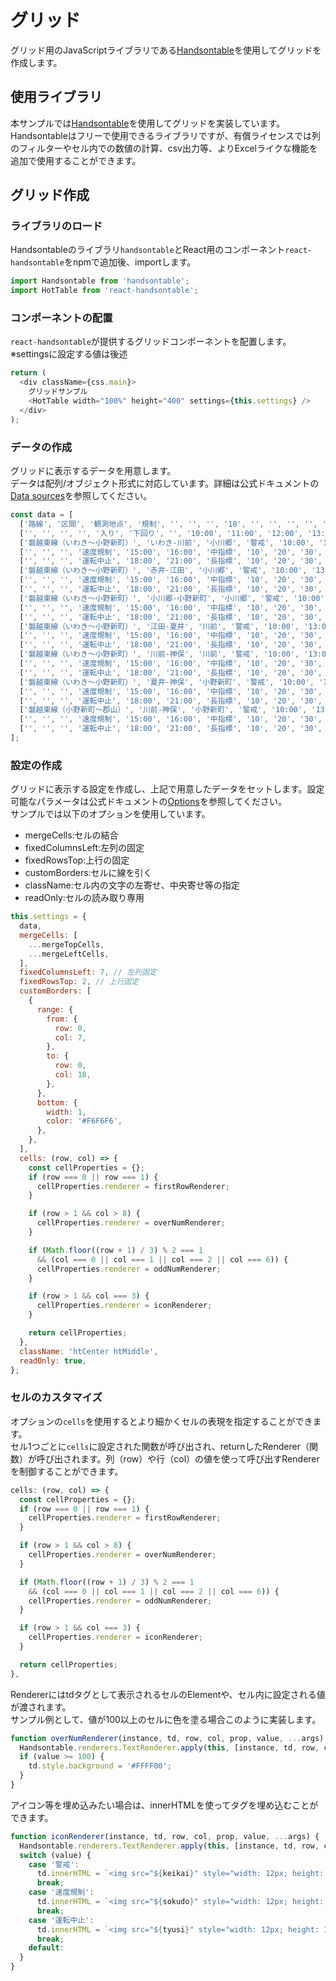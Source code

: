 # グリッド
グリッド用のJavaScriptライブラリである[Handsontable](https://handsontable.com/)を使用してグリッドを作成します。  

## 使用ライブラリ  
本サンプルでは[Handsontable](https://handsontable.com/)を使用してグリッドを実装しています。  
Handsontableはフリーで使用できるライブラリですが、有償ライセンスでは列のフィルターやセル内での数値の計算、csv出力等、よりExcelライクな機能を追加で使用することができます。  

## グリッド作成

### ライブラリのロード  

Handsontableのライブラリ`handsontable`とReact用のコンポーネント`react-handsontable`をnpmで追加後、importします。  

```js
import Handsontable from 'handsontable';
import HotTable from 'react-handsontable';
```

### コンポーネントの配置  
`react-handsontable`が提供するグリッドコンポーネントを配置します。  
※settingsに設定する値は後述

```js
return (
  <div className={css.main}>
    グリッドサンプル
    <HotTable width="100%" height="400" settings={this.settings} />
  </div>
);
```

### データの作成  
グリッドに表示するデータを用意します。  
データは配列/オブジェクト形式に対応しています。詳細は公式ドキュメントの[Data sources](https://docs.handsontable.com/0.34.0/tutorial-data-sources.html)を参照してください。

```js
const data = [
  ['路線', '区間', '観測地点', '規制', '', '', '', '18', '', '', '', '', '', '', '', '', '', '', ''],
  ['', '', '', '', '入り', '下回り', '', '10:00', '11:00', '12:00', '13:00', '14:00', '15:00', '16:00', '17:00', '18:00', '19:00', '20:00', '21:00'],
  ['磐越東線（いわき～小野新町）', 'いわき-川前', '小川郷', '警戒', '10:00', '13:00', '短指標', '10', '20', '30', '110', '50', '60', '70', '80', '90', '100', '90', '70'],
  ['', '', '', '速度規制', '15:00', '16:00', '中指標', '10', '20', '30', '40', '50', '60', '120', '80', '90', '100', '10', '20'],
  ['', '', '', '運転中止', '18:00', '21:00', '長指標', '10', '20', '30', '40', '50', '60', '70', '80', '90', '100', '30', '40'],
  ['磐越東線（いわき～小野新町）', '赤井-江田', '小川郷', '警戒', '10:00', '13:00', '短指標', '10', '20', '30', '110', '50', '60', '70', '80', '90', '100', '90', '70'],
  ['', '', '', '速度規制', '15:00', '16:00', '中指標', '10', '20', '30', '40', '50', '60', '120', '80', '90', '100', '10', '20'],
  ['', '', '', '運転中止', '18:00', '21:00', '長指標', '10', '20', '30', '40', '50', '60', '70', '80', '90', '100', '30', '40'],
  ['磐越東線（いわき～小野新町）', '小川郷-小野新町', '小川郷', '警戒', '10:00', '13:00', '短指標', '10', '20', '30', '110', '50', '60', '70', '80', '90', '100', '90', '70'],
  ['', '', '', '速度規制', '15:00', '16:00', '中指標', '10', '20', '30', '40', '50', '60', '120', '80', '90', '100', '10', '20'],
  ['', '', '', '運転中止', '18:00', '21:00', '長指標', '10', '20', '30', '40', '50', '60', '70', '80', '90', '100', '30', '40'],
  ['磐越東線（いわき～小野新町）', '江田-夏井', '川前', '警戒', '10:00', '13:00', '短指標', '10', '20', '30', '110', '50', '60', '70', '80', '90', '100', '90', '70'],
  ['', '', '', '速度規制', '15:00', '16:00', '中指標', '10', '20', '30', '40', '50', '60', '120', '80', '90', '100', '10', '20'],
  ['', '', '', '運転中止', '18:00', '21:00', '長指標', '10', '20', '30', '40', '50', '60', '70', '80', '90', '100', '30', '40'],
  ['磐越東線（いわき～小野新町）', '川前-神保', '川前', '警戒', '10:00', '13:00', '短指標', '10', '20', '30', '110', '50', '60', '70', '80', '90', '100', '90', '70'],
  ['', '', '', '速度規制', '15:00', '16:00', '中指標', '10', '20', '30', '40', '50', '60', '120', '80', '90', '100', '10', '20'],
  ['', '', '', '運転中止', '18:00', '21:00', '長指標', '10', '20', '30', '40', '50', '60', '70', '80', '90', '100', '30', '40'],
  ['磐越東線（いわき～小野新町）', '夏井-神保', '小野新町', '警戒', '10:00', '13:00', '短指標', '10', '20', '30', '110', '50', '60', '70', '80', '90', '100', '90', '70'],
  ['', '', '', '速度規制', '15:00', '16:00', '中指標', '10', '20', '30', '40', '50', '60', '120', '80', '90', '100', '10', '20'],
  ['', '', '', '運転中止', '18:00', '21:00', '長指標', '10', '20', '30', '40', '50', '60', '70', '80', '90', '100', '30', '40'],
  ['磐越東線（小野新町～郡山）', '川前-神保', '小野新町', '警戒', '10:00', '13:00', '短指標', '10', '20', '30', '110', '50', '60', '70', '80', '90', '100', '90', '70'],
  ['', '', '', '速度規制', '15:00', '16:00', '中指標', '10', '20', '30', '40', '50', '60', '120', '80', '90', '100', '10', '20'],
  ['', '', '', '運転中止', '18:00', '21:00', '長指標', '10', '20', '30', '40', '50', '60', '70', '80', '90', '100', '30', '40'],
];
```

### 設定の作成  
グリッドに表示する設定を作成し、上記で用意したデータをセットします。設定可能なパラメータは公式ドキュメントの[Options](https://docs.handsontable.com/0.34.0/Options.html)を参照してください。  
サンプルでは以下のオプションを使用しています。  
* mergeCells:セルの結合  
* fixedColumnsLeft:左列の固定  
* fixedRowsTop:上行の固定  
* customBorders:セルに線を引く  
* className:セル内の文字の左寄せ、中央寄せ等の指定  
* readOnly:セルの読み取り専用  

```js
this.settings = {
  data,
  mergeCells: [
    ...mergeTopCells,
    ...mergeLeftCells,
  ],
  fixedColumnsLeft: 7, // 左列固定
  fixedRowsTop: 2, // 上行固定
  customBorders: [
    {
      range: {
        from: {
          row: 0,
          col: 7,
        },
        to: {
          row: 0,
          col: 18,
        },
      },
      bottom: {
        width: 1,
        color: '#F6F6F6',
      },
    },
  ],
  cells: (row, col) => {
    const cellProperties = {};
    if (row === 0 || row === 1) {
      cellProperties.renderer = firstRowRenderer;
    }

    if (row > 1 && col > 8) {
      cellProperties.renderer = overNumRenderer;
    }

    if (Math.floor((row + 1) / 3) % 2 === 1
      && (col === 0 || col === 1 || col === 2 || col === 6)) {
      cellProperties.renderer = oddNumRenderer;
    }

    if (row > 1 && col === 3) {
      cellProperties.renderer = iconRenderer;
    }

    return cellProperties;
  },
  className: 'htCenter htMiddle',
  readOnly: true,
};
```

### セルのカスタマイズ  
オプションの`cells`を使用するとより細かくセルの表現を指定することができます。  
セル1つごとに`cells`に設定された関数が呼び出され、returnしたRenderer（関数）が呼び出されます。列（row）や行（col）の値を使って呼び出すRendererを制御することができます。  


```js
cells: (row, col) => {
  const cellProperties = {};
  if (row === 0 || row === 1) {
    cellProperties.renderer = firstRowRenderer;
  }

  if (row > 1 && col > 8) {
    cellProperties.renderer = overNumRenderer;
  }

  if (Math.floor((row + 1) / 3) % 2 === 1
    && (col === 0 || col === 1 || col === 2 || col === 6)) {
    cellProperties.renderer = oddNumRenderer;
  }

  if (row > 1 && col === 3) {
    cellProperties.renderer = iconRenderer;
  }

  return cellProperties;
},
```

Rendererにはtdタグとして表示されるセルのElementや、セル内に設定される値が渡されます。  
サンプル例として、値が100以上のセルに色を塗る場合このように実装します。  
```js
function overNumRenderer(instance, td, row, col, prop, value, ...args) {
  Handsontable.renderers.TextRenderer.apply(this, [instance, td, row, col, prop, value, ...args]);
  if (value >= 100) {
    td.style.background = '#FFFF00';
  }
}
```

アイコン等を埋め込みたい場合は、innerHTMLを使ってタグを埋め込むことができます。  
```js
function iconRenderer(instance, td, row, col, prop, value, ...args) {
  Handsontable.renderers.TextRenderer.apply(this, [instance, td, row, col, prop, value, ...args]);
  switch (value) {
    case '警戒':
      td.innerHTML = `<img src="${keikai}" style="width: 12px; height: 12px" />${td.textContent}`;
      break;
    case '速度規制':
      td.innerHTML = `<img src="${sokudo}" style="width: 12px; height: 12px" />${td.textContent}`;
      break;
    case '運転中止':
      td.innerHTML = `<img src="${tyusi}" style="width: 12px; height: 12px" />${td.textContent}`;
      break;
    default:
  }
}
```
